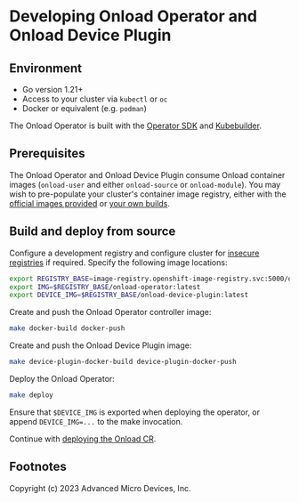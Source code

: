 # Developing Onload Operator and Onload Device Plugin

## Environment

* Go version 1.21+
* Access to your cluster via `kubectl` or `oc`
* Docker or equivalent (e.g. `podman`)

The Onload Operator is built with the [Operator SDK](https://sdk.operatorframework.io/)
and [Kubebuilder](https://kubebuilder.io/).

## Prerequisites

The Onload Operator and Onload Device Plugin consume Onload container images (`onload-user` and either `onload-source` or `onload-module`). You may wish to pre-populate your cluster's container image registry, either with the [official images provided](README.md#provided-images) or [your own builds](README.md#build).

## Build and deploy from source

Configure a development registry and configure cluster for [insecure registries](README.md#insecure-registries)
if required. Specify the following image locations:

```sh
export REGISTRY_BASE=image-registry.openshift-image-registry.svc:5000/onload-clusterlocal
export IMG=$REGISTRY_BASE/onload-operator:latest
export DEVICE_IMG=$REGISTRY_BASE/onload-device-plugin:latest
```

Create and push the Onload Operator controller image:

```sh
make docker-build docker-push
```

Create and push the Onload Device Plugin image:

```sh
make device-plugin-docker-build device-plugin-docker-push
```

Deploy the Onload Operator:

```sh
make deploy
```

Ensure that `$DEVICE_IMG` is exported when deploying the operator, or append `DEVICE_IMG=...` to the make invocation.

Continue with [deploying the Onload CR](README.md#onload-custom-resource-cr).

## Footnotes

Copyright (c) 2023 Advanced Micro Devices, Inc.
